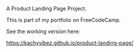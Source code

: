 A Product Landing Page Project.

This is part of my portfolio on FreeCodeCamp.

See the working version here:

https://kachyvibez.github.io/product-landing-page/
